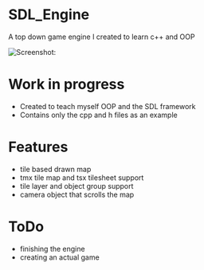 # SDL_Engine
A top down game engine I created to learn c++ and OOP

![Screenshot:](
https://i.imgur.com/nLqqcvQ.png)

# Work in progress
* Created to teach myself OOP and the SDL framework
* Contains only the cpp and h files as an example

# Features
* tile based drawn map
* tmx tile map and tsx tilesheet support
* tile layer and object group support
* camera object that scrolls the map

# ToDo
* finishing the engine
* creating an actual game
